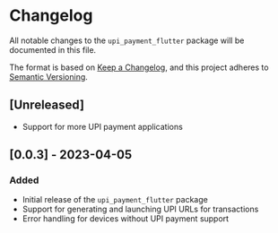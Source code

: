 # Changelog

All notable changes to the `upi_payment_flutter` package will be documented in this file.

The format is based on [Keep a Changelog](https://keepachangelog.com/en/1.0.0/),
and this project adheres to [Semantic Versioning](https://semver.org/spec/v2.0.0.html).

## [Unreleased]

- Support for more UPI payment applications

## [0.0.3] - 2023-04-05

### Added

- Initial release of the `upi_payment_flutter` package
- Support for generating and launching UPI URLs for transactions
- Error handling for devices without UPI payment support
